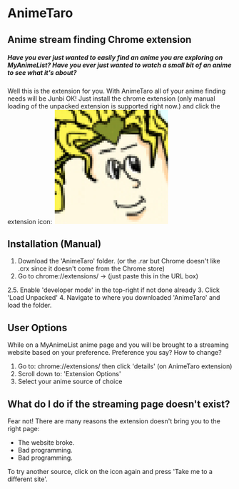 # AnimeTaro
## Anime stream finding Chrome extension

##### Have you ever just wanted to easily find an anime you are exploring on MyAnimeList? Have you ever just wanted to watch a small bit of an anime to see what it's about?

Well this is the extension for you. With AnimeTaro all of your anime finding needs will be Junbi OK! Just install the chrome extension (only manual loading of the unpacked extension is supported right now.) and click the extension icon: 
![DIO](AnimeTaro/icon.png) 

## Installation (Manual)
1. Download the 'AnimeTaro' folder. (or the .rar but Chrome doesn't like .crx since it doesn't come from the Chrome store)
2. Go to chrome://extensions/ -> (just paste this in the URL box)

2.5. Enable 'developer mode' in the top-right if not done already
3. Click 'Load Unpacked'
4. Navigate to where you downloaded 'AnimeTaro' and load the folder.

## User Options
While on a MyAnimeList anime page and you will be brought to a streaming website based on your preference. 
Preference you say? How to change? 
1. Go to: chrome://extensions/ then click 'details' (on AnimeTaro extension)
2. Scroll down to: 'Extension Options'
3. Select your anime source of choice

## What do I do if the streaming page doesn't exist?
Fear not! There are many reasons the extension doesn't bring you to the right page:
- The website broke.
- Bad programming.
- Bad programming.

To try another source, click on the icon again and press 'Take me to a different site'.  
